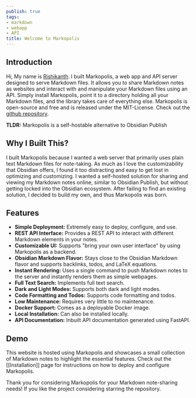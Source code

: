 ```yaml
---
publish: true
tags:
- markdown
- webapp
- API
title: Welcome to Markopolis
---
```

## Introduction
Hi,
My name is [Rishikanth](https://rishikanth.me). I built Markopolis, a web app and API server
designed to serve Markdown files. It allows you to share Markdown notes as websites and interact with and manipulate
your Markdown files using an API. Simply install Markopolis, point it to a directory holding
all your Markdown files, and the library takes care of everything else. Markopolis is
open-source and free and is released under the MIT-License. Check out the [github repository](https://github.com/rishikanthc/markopolis).

**TLDR:** Markopolis is a self-hostable alternative to Obsidian Publish

## Why I Built This?
I built Markopolis because I wanted a web server that primarily uses plain text Markdown
files for note-taking. As much as I love the customizability that Obsidian offers, I found
it too distracting and easy to get lost in optimizing and customizing. I wanted a self-hosted
solution for sharing and viewing my Markdown notes online, similar to Obsidian Publish, but
without getting locked into the Obsidian ecosystem. After failing to find an existing solution,
I decided to build my own, and thus Markopolis was born.

## Features
- **Simple Deployment:** Extremely easy to deploy, configure, and use.
- **REST API Interface:** Provides a REST API to interact with different Markdown elements in your notes.
- **Customizable UI:** Supports "bring your own user interface" by using Markopolis as a backend.
- **Obsidian Markdown Flavor:** Stays close to the Obsidian Markdown flavor and supports backlinks, todos, and LaTeX equations.
- **Instant Rendering:** Uses a single command to push Markdown notes to the server and instantly renders them as simple webpages.
- **Full Text Search:** Implements full text search.
- **Dark and Light Modes:** Supports both dark and light modes.
- **Code Formatting and Todos:** Supports code formatting and todos.
- **Low Maintenance:** Requires very little to no maintenance.
- **Docker Support:** Comes as a deployable Docker image.
- **Local Installation:** Can also be installed locally.
- **API Documentation:** Inbuilt API documentation generated using FastAPI.

## Demo
This website is hosted using Markopolis and showcases a small collection of Markdown notes to highlight the essential features.
Check out the [[Installation]] page for instructions on how to deploy and configure Markopolis.

Thank you for considering Markopolis for your Markdown note-sharing needs! If you like
the project considering starring the repository.
